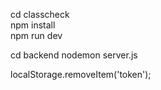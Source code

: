 cd classcheck  
 npm install  
 npm run dev

cd backend
nodemon server.js


localStorage.removeItem('token');
